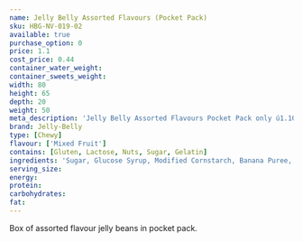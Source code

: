 ```yaml
---
name: Jelly Belly Assorted Flavours (Pocket Pack)
sku: HBG-NV-019-02
available: true
purchase_option: 0
price: 1.1
cost_price: 0.44
container_water_weight: 
container_sweets_weight: 
width: 80
height: 65
depth: 20
weight: 50
meta_description: 'Jelly Belly Assorted Flavours Pocket Pack only ú1.10. Traditional sweets and more at Humbugs Confectionery Store. Specialists in satisfying your sweet tooth!'
brand: Jelly-Belly
type: [Chewy]
flavour: ['Mixed Fruit']
contains: [Gluten, Lactose, Nuts, Sugar, Gelatin]
ingredients: 'Sugar, Glucose Syrup, Modified Cornstarch, Banana Puree, Blueberry Puree, Pear Juice Concentrate, Natural and Artificial Flavourings, Acidity Regulators (E296, E325, E330), Lemon Puree, Coconut, Tangerine Juice Concentrate, Glazing Agents (E901, E903, E904), Watermelon Juice Concentrate, Colours (E100, E102 [Tartrazine], E110, E129, E132, E133, E150D, E171), Apple Juice Concentrate, Cherry Juice Concentrate, Ascorbic Acid, Tapioca Dextrin'
serving_size: 
energy: 
protein: 
carbohydrates: 
fat: 
---
```

Box of assorted flavour jelly beans in pocket pack.